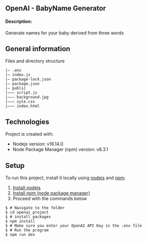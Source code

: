 
## OpenAI - BabyName Generator
#### Description: 
Generate names for your baby derived from three words



## General information
Files and directory structure
```
|– .env
|– index.js
|– package-lock.json
|– package.json
|– public 
|––– script.js
|––– background.jpg
|––– syle.css
|––– index.html
```
	
## Technologies
Project is created with:
* Nodejs version: v16.14.0
* Node Package Manager (npm) version: v8.3.1

	
## Setup
To run this project, install it locally using [nodejs](https://www.npmjs.com/get-npm) and [npm](https://www.npmjs.com/get-npm):

1. [Install nodejs](https://www.npmjs.com/get-npm)
2. [Install npm (node package manager)](https://www.npmjs.com/get-npm)
3. Proceed with the commands below
```
$ # Navigate to the folder
$ cd openai_project
$ # install packages
$ npm install
$ # Make sure you enter your OpenAI API Key in the .env file
$ # Run the program
$ npm run dev
```
